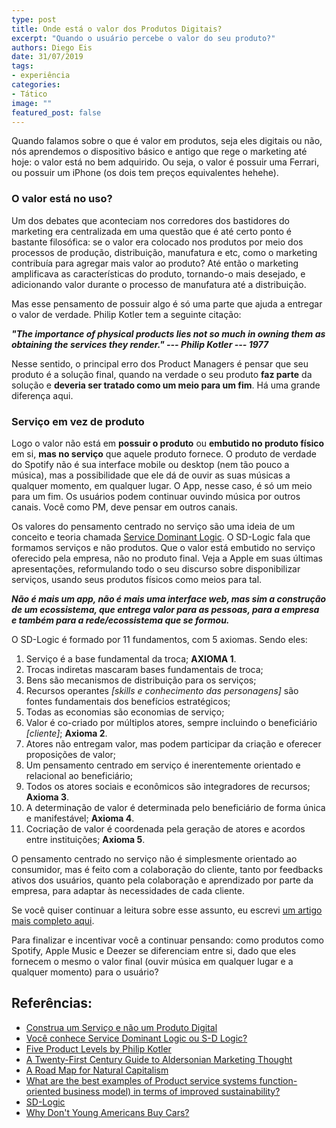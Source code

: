 ```yaml
---
type: post
title: Onde está o valor dos Produtos Digitais?
excerpt: "Quando o usuário percebe o valor do seu produto?"
authors: Diego Eis
date: 31/07/2019
tags: 
- experiência
categories:
- Tático
image: ""
featured_post: false
---
```


Quando falamos sobre o que é valor em produtos, seja eles digitais ou
não, nós aprendemos o dispositivo básico e antigo que rege o marketing
até hoje: o valor está no bem adquirido. Ou seja, o valor é possuir uma
Ferrari, ou possuir um iPhone (os dois tem preços equivalentes hehehe).

### O valor está no uso?

Um dos debates que aconteciam nos corredores dos bastidores do marketing
era centralizada em uma questão que é até certo ponto é bastante
filosófica: se o valor era colocado nos produtos por meio dos processos
de produção, distribuição, manufatura e etc, como o marketing contribuía
para agregar mais valor ao produto? Até então o marketing amplificava as
características do produto, tornando-o mais desejado, e adicionando
valor durante o processo de manufatura até a distribuição.

Mas esse pensamento de possuir algo é só uma parte que ajuda a entregar
o valor de verdade. Philip Kotler tem a seguinte citação:

***"The importance of physical products lies not so much in owning them
as obtaining the services they render." --- Philip Kotler --- 1977***

Nesse sentido, o principal erro dos Product Managers é pensar que seu
produto é a solução final, quando na verdade o seu produto **faz parte**
da solução e **deveria ser tratado como um meio para um fim**. Há uma
grande diferença aqui.

### Serviço em vez de produto

Logo o valor não está em **possuir o produto** ou **embutido no produto
físico** em si, **mas no serviço** que aquele produto fornece. O produto
de verdade do Spotify não é sua interface mobile ou desktop (nem tão
pouco a música), mas a possibilidade que ele dá de ouvir as suas músicas
a qualquer momento, em qualquer lugar. O App, nesse caso, é só um meio
para um fim. Os usuários podem continuar ouvindo música por outros
canais. Você como PM, deve pensar em outros canais.

Os valores do pensamento centrado no serviço são uma ideia de um
conceito e teoria chamada [Service Dominant
Logic](http://www.sdlogic.net/index.html). O SD-Logic fala que formamos
serviços e não produtos. Que o valor está embutido no serviço oferecido
pela empresa, não no produto final. Veja a Apple em suas últimas
apresentações, reformulando todo o seu discurso sobre disponibilizar
serviços, usando seus produtos físicos como meios para tal.

***Não é mais um app, não é mais uma interface web, mas sim a construção
de um ecossistema, que entrega valor para as pessoas, para a empresa e
também para a rede/ecossistema que se formou.***

O SD-Logic é formado por 11 fundamentos, com 5 axiomas. Sendo eles:

1.  Serviço é a base fundamental da troca; **AXIOMA 1**.
2.  Trocas indiretas mascaram bases fundamentais de troca;
3.  Bens são mecanismos de distribuição para os serviços;
4.  Recursos operantes *[skills e conhecimento das personagens]* são
    fontes fundamentais dos benefícios estratégicos;
5.  Todas as economias são economias de serviço;
6.  Valor é co-criado por múltiplos atores, sempre incluindo o
    beneficiário *[cliente]*; **Axioma 2**.
7.  Atores não entregam valor, mas podem participar da criação e
    oferecer proposições de valor;
8.  Um pensamento centrado em serviço é inerentemente orientado e
    relacional ao beneficiário;
9.  Todos os atores sociais e econômicos são integradores de recursos;
    **Axioma 3**.
10. A determinação de valor é determinada pelo beneficiário de forma
    única e manifestável; **Axioma 4**.
11. Cocriação de valor é coordenada pela geração de atores e acordos
    entre instituições; **Axioma 5**.

O pensamento centrado no serviço não é simplesmente orientado ao
consumidor, mas é feito com a colaboração do cliente, tanto por
feedbacks ativos dos usuários, quanto pela colaboração e aprendizado por
parte da empresa, para adaptar às necessidades de cada cliente.

Se você quiser continuar a leitura sobre esse assunto, eu escrevi [um
artigo mais completo
aqui](https://diegoeis.com/service-dominant-logic-marketing/).

Para finalizar e incentivar você a continuar pensando: como produtos
como Spotify, Apple Music e Deezer se diferenciam entre si, dado que
eles fornecem o mesmo o valor final (ouvir música em qualquer lugar e a
qualquer momento) para o usuário?

Referências:
------------
- [Construa um Serviço e não um Produto Digital](https://diegoeis.com/servico-em-vez-de-produtos/)
- [Você conhece Service Dominant Logic ou S-D Logic?](https://diegoeis.com/service-dominant-logic-marketing/)
- [Five Product Levels by Philip Kotler](https://www.toolshero.com/marketing/five-product-levels-kotler/)
- [A Twenty-First Century Guide to Aldersonian Marketing Thought](https://books.google.com.br/books?id=HSxDJsXThFUC&pg=PA518&lpg=PA518&dq=marketing+thoughts+dixon+alderson)
- [A Road Map for Natural Capitalism](https://hbr.org/2007/07/a-road-map-for-natural-capitalism)
- [What are the best examples of Product service systems function-oriented business model) in terms of improved sustainability?](https://www.quora.com/What-are-the-best-examples-of-Product-service-systems-function-oriented-business-model-in-terms-of-improved-sustainability)
- [SD-Logic](http://www.sdlogic.net/index.html)
- [Why Don't Young Americans Buy Cars?](https://www.theatlantic.com/business/archive/2012/03/why-dont-young-americans-buy-cars/255001/)
